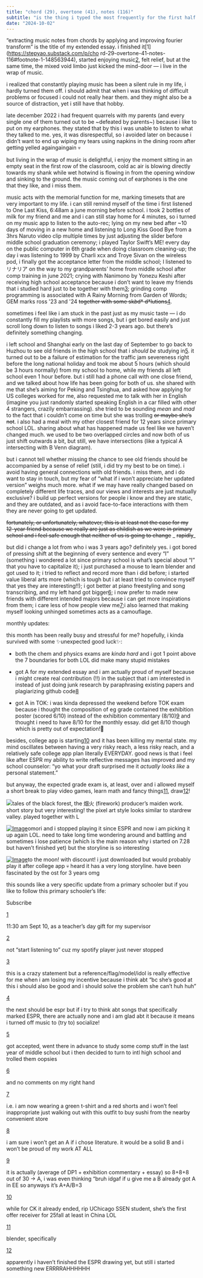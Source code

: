 ```yaml
---
title: "chord (29), overtone (41), notes (116)"
subtitle: "is the thing i typed the most frequently for the first half september and now it's over"
date: "2024-10-02"
---
```


“extracting music notes from chords by applying and improving fourier transform” is the title of my extended essay. i finished it[1](https://stepyao.substack.com/p/cho rd-29-overtone-41-notes-116#footnote-1-148563944), started enjoying music[2](https://stepyao.substack.com/p/chord-29-overtone-41-notes-116#footnote-2-148563944), felt relief, but at the same time, the mixed void limbo just kicked the mind-door — i live in the wrap of music.

i realized that constantly playing music has been a silent rule in my life, i hardly turned them off. i should admit that when i was thinking of difficult problems or focused i could not really hear them. and they might also be a source of distraction, yet i still have that hobby.

late december 2022 i had frequent quarrels with my parents (and every single one of them turned out to be ~defeated by parents~) because i like to put on my earphones. they stated that by this i was unable to listen to what they talked to me. yes, it was disrespectful, so i avoided later on because i didn’t want to end up wiping my tears using napkins in the dining room after getting yelled againgaingain 💀 

but living in the wrap of music is delightful, i enjoy the moment sitting in an empty seat in the first row of the classroom, cold ac air is blowing directly towards my shank while wet hotwind is flowing in from the opening window and sinking to the ground. the music coming out of earphones is the one that they like, and i miss them. 

music acts with the memorial function for me, marking timesets that are very important to my life. i can still remind myself of the time i first listened to One Last Kiss, 6:48am a june morning before school. i took 2 bottles of milk for my friend and me and i can still stay home for 4 minutes, so i turned on my music app to listen to the auto-rec; lying on my new bed after ~10 days of moving in a new home and listening to Long Kiss Good Bye from a 3hrs Naruto video clip multiple times by just adjusting the slider before middle school graduation ceremony; i played Taylor Swift’s ME! every day on the public computer in 6th grade when doing classroom cleaning-up; the day i was listening to 1999 by Charli xcx and Troye Sivan on the wireless pod, i finally got the acceptance letter from the middle school; I listened to リナリア on the way to my grandparents’ home from middle school after comp training in june 2021; crying with Nanimono by Yonezu Keshi after receiving high school acceptance because i don’t want to leave my friends that i studied hard just to be together with them[3](https://stepyao.substack.com/p/chord-29-overtone-41-notes-116#footnote-3-148563944); grinding comp programming is associated with A Rainy Morning from Garden of Words; GEM marks ross '23 and '24 ~~together with some sk*b*d* d*lutions~~[4](https://stepyao.substack.com/p/chord-29-overtone-41-notes-116#footnote-4-148563944).

sometimes i feel like i am stuck in the past just as my music taste — i do constantly fill my playlists with more songs, but i get bored easily and just scroll long down to listen to songs i liked 2-3 years ago. but there’s definitely something changing. 

i left school and Shanghai early on the last day of September to go back to Huzhou to see old friends in the high school that i _should be_ studying in[5](https://stepyao.substack.com/p/chord-29-overtone-41-notes-116#footnote-5-148563944). it turned out to be a failure of estimation for the traffic jam severeness right before the long national holiday and took me about 5 hours (which should be 3 hours normally) from my school to home, while my friends all left school even 1 hour before. but i still had a phone call with one close friend, and we talked about how life has been going for both of us. she shared with me that she’s aiming for Peking and Tsinghua, and asked how applying for US colleges worked for me, also requested me to talk with her in English (imagine you just randomly started speaking English in a car filled with other 4 strangers, crazily embarrassing). she tried to be sounding _mean_ and _mad_ to the fact that i couldn’t come on time but she was trolling ~~or maybe she’s not~~. i also had a meal with my other closest friend for 12 years since primary school LOL. sharing about what has happened made us feel like we haven’t changed much. we used to be two overlapped circles and now both of us just shift outwards a bit, but still, we have intersections (like a typical A intersecting with B Venn diagram). 

but i cannot tell whether missing the chance to see old friends should be accompanied by a sense of relief (still, i did try my best to be on time). i avoid having general connections with old friends. i miss them, and i do want to stay in touch, but my fear of “what if i won’t appreciate her updated version” weighs much more. what if we may have really changed based on completely different life traces, and our views and interests are just mutually exclusive? i build up perfect versions for people i know and they are static, and they are outdated, and as i avoid face-to-face interactions with them they are never going to get updated. 

~~fortunately, or unfortunately, whatever, this is at least not the case for my 12-year friend because we really are just as childish as we were in primary school and i feel safe enough that neither of us is going to change~~ _ ~~rapidly~~_

but did i change a lot from who i was 3 years ago? definitely yes. i got bored of pressing shift at the beginning of every sentence and every “I” (something i wondered a lot since primary school is what’s special about “I” that you have to capitalize it); i just purchased a mouse to learn blender and got used to it; i tried to reflect and record more than i did before; i started value liberal arts more (which is tough but i at least tried to convince myself that yes they are interesting!!); i got better at piano freestyling and song transcribing, and my left hand got bigger[6](https://stepyao.substack.com/p/chord-29-overtone-41-notes-116#footnote-6-148563944); i now prefer to made new friends with different intended majors because i can get more inspirations from them; i care less of how people view me[7](https://stepyao.substack.com/p/chord-29-overtone-41-notes-116#footnote-7-148563944);i also learned that making myself looking unhinged sometimes acts as a camouflage.

monthly updates:

this month has been really busy and stressful for me? hopefully, i kinda survived with some ✨unexpected good luck✨:

  * both the chem and physics exams are _kinda hard_ and i got 1 point above the 7 boundaries for both LOL did make many stupid mistakes

  * got A for my extended essay and i am actually proud of myself because i might create real contribution (!!) in the subject that i am interested in instead of just doing junk research by paraphrasing existing papers and plagiarizing github code[8](https://stepyao.substack.com/p/chord-29-overtone-41-notes-116#footnote-8-148563944)

  * got A in TOK: i was kinda depressed the weekend before TOK exam because i thought the composition of eg grade contained the exhibition poster (scored 6/10) instead of the exhibition commentary (8/10)[9](https://stepyao.substack.com/p/chord-29-overtone-41-notes-116#footnote-9-148563944) and thought i need to have 8/10 for the monthly essay. did get 8/10 though which is pretty out of expectation!🫣 




besides, college app is starting[10](https://stepyao.substack.com/p/chord-29-overtone-41-notes-116#footnote-10-148563944) and it has been killing my mental state. my mind oscillates between having a very risky reach, a less risky reach, and a relatively safe college app plan literally EVERYDAY. good news is that i feel like after ESPR my ability to write reflective messages has improved and my school counselor: “yo what your draft surprised me it _actually looks like_ a personal statement.”

but anyway, the expected grade exam is, at least, over and i allowed myself a short break to play video games, learn math and fancy things[11](https://stepyao.substack.com/p/chord-29-overtone-41-notes-116#footnote-11-148563944), draw[12](https://stepyao.substack.com/p/chord-29-overtone-41-notes-116#footnote-12-148563944)!

[![](https://substackcdn.com/image/fetch/$s_!jA0t!,w_1456,c_limit,f_auto,q_auto:good,fl_progressive:steep/https%3A%2F%2Fsubstack-post-media.s3.amazonaws.com%2Fpublic%2Fimages%2F58882b8a-dbf3-467e-9bf1-f2fc2aa20687_1920x1047.png)](https://substackcdn.com/image/fetch/$s_!jA0t!,f_auto,q_auto:good,fl_progressive:steep/https%3A%2F%2Fsubstack-post-media.s3.amazonaws.com%2Fpublic%2Fimages%2F58882b8a-dbf3-467e-9bf1-f2fc2aa20687_1920x1047.png)tales of the black forest, the 烟火 (firework) producer’s maiden work. short story but very interesting! the pixel art style looks similar to stardrew valley. played together with L

[![Image](https://substackcdn.com/image/fetch/$s_!55lx!,w_1456,c_limit,f_auto,q_auto:good,fl_progressive:steep/https%3A%2F%2Fsubstack-post-media.s3.amazonaws.com%2Fpublic%2Fimages%2F568a92e3-ccdb-4dbd-8131-f89c728a6ca8_882x662.webp)](https://substackcdn.com/image/fetch/$s_!55lx!,f_auto,q_auto:good,fl_progressive:steep/https%3A%2F%2Fsubstack-post-media.s3.amazonaws.com%2Fpublic%2Fimages%2F568a92e3-ccdb-4dbd-8131-f89c728a6ca8_882x662.webp)omori and i stopped playing it since ESPR and now i am picking it up again LOL. need to take long time wondering around and battling and sometimes i lose patience (which is the main reason why i started on 7.28 but haven’t finished yet) but the storyline is so interesting 

[![Image](https://substackcdn.com/image/fetch/$s_!SnON!,w_1456,c_limit,f_auto,q_auto:good,fl_progressive:steep/https%3A%2F%2Fsubstack-post-media.s3.amazonaws.com%2Fpublic%2Fimages%2Fd763ed58-93e1-49db-82af-8e1573b8ac0c_1178x662.webp)](https://substackcdn.com/image/fetch/$s_!SnON!,f_auto,q_auto:good,fl_progressive:steep/https%3A%2F%2Fsubstack-post-media.s3.amazonaws.com%2Fpublic%2Fimages%2Fd763ed58-93e1-49db-82af-8e1573b8ac0c_1178x662.webp)to the moon! with discount! i just downloaded but would probably play it after college app 💀 heard it has a very long storyline. have been fascinated by the ost for 3 years omg 

this sounds like a very specific update from a primary schooler but if you like to follow this primary schooler’s life:

Subscribe

[1](https://stepyao.substack.com/p/chord-29-overtone-41-notes-116#footnote-anchor-1-148563944)

11:30 am Sept 10, as a teacher’s day gift for my supervisor 

[2](https://stepyao.substack.com/p/chord-29-overtone-41-notes-116#footnote-anchor-2-148563944)

not “start listening to” cuz my spotify player just never stopped

[3](https://stepyao.substack.com/p/chord-29-overtone-41-notes-116#footnote-anchor-3-148563944)

this is a crazy statement but a reference/flag/model/idol is really effective for me when i am losing my incentive because i think abt “bc she’s good at this i should also be good and i should solve the problem she can’t huh huh”

[4](https://stepyao.substack.com/p/chord-29-overtone-41-notes-116#footnote-anchor-4-148563944)

the next should be espr but if i try to think abt songs that specifically marked ESPR, there are actually none and i am glad abt it because it means i turned off music to (try to) socialize! 

[5](https://stepyao.substack.com/p/chord-29-overtone-41-notes-116#footnote-anchor-5-148563944)

got accepted, went there in advance to study some comp stuff in the last year of middle school but i then decided to turn to intl high school and trolled them oopsies 

[6](https://stepyao.substack.com/p/chord-29-overtone-41-notes-116#footnote-anchor-6-148563944)

and no comments on my right hand

[7](https://stepyao.substack.com/p/chord-29-overtone-41-notes-116#footnote-anchor-7-148563944)

i.e. i am now wearing a green t-shirt and a red shorts and i won’t feel inappropriate just walking out with this outfit to buy sushi from the nearby convenient store

[8](https://stepyao.substack.com/p/chord-29-overtone-41-notes-116#footnote-anchor-8-148563944)

i am sure i won’t get an A if i chose literature. it would be a solid B and i won’t be proud of my work AT ALL

[9](https://stepyao.substack.com/p/chord-29-overtone-41-notes-116#footnote-anchor-9-148563944)

it is actually (average of DP1 + exhibition commentary + essay) so 8+8+8 out of 30 → A, i was even thinking “bruh idgaf if u give me a B already got A in EE so anyways it’s A+A/B=3 

[10](https://stepyao.substack.com/p/chord-29-overtone-41-notes-116#footnote-anchor-10-148563944)

while for CK it already ended, rip UChicago SSEN student, she’s the first offer receiver for 25fall at least in China LOL 

[11](https://stepyao.substack.com/p/chord-29-overtone-41-notes-116#footnote-anchor-11-148563944)

blender, specifically

[12](https://stepyao.substack.com/p/chord-29-overtone-41-notes-116#footnote-anchor-12-148563944)

apparently i haven’t finished the ESPR drawing yet, but still i started something new ERRRRAHHHHHH
